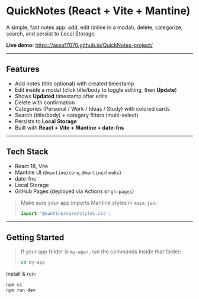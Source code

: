 # QuickNotes (React + Vite + Mantine)

A simple, fast notes app: add, edit (inline in a modal), delete, categorize, search, and persist to Local Storage.

**Live demo:** https://assaf7070.github.io/QuickNotes-project/

---

## Features
- Add notes (title optional) with created timestamp
- Edit inside a modal (click title/body to toggle editing, then **Update**)
- Shows **Updated** timestamp after edits
- Delete with confirmation
- Categories (Personal / Work / Ideas / Study) with colored cards
- Search (title/body) + category filters (multi-select)
- Persists to **Local Storage**
- Built with **React + Vite + Mantine + date-fns**

---

## Tech Stack
- React 18, Vite
- Mantine UI (`@mantine/core`, `@mantine/hooks`)
- date-fns
- Local Storage
- GitHub Pages (deployed via Actions or `gh-pages`)

> Make sure your app imports Mantine styles in `main.jsx`:
> ```js
> import '@mantine/core/styles.css';
> ```

---

## Getting Started

> If your app folder is `my-app/`, run the commands inside that folder:
> ```bash
> cd my-app
> ```

Install & run:
```bash
npm ci
npm run dev
